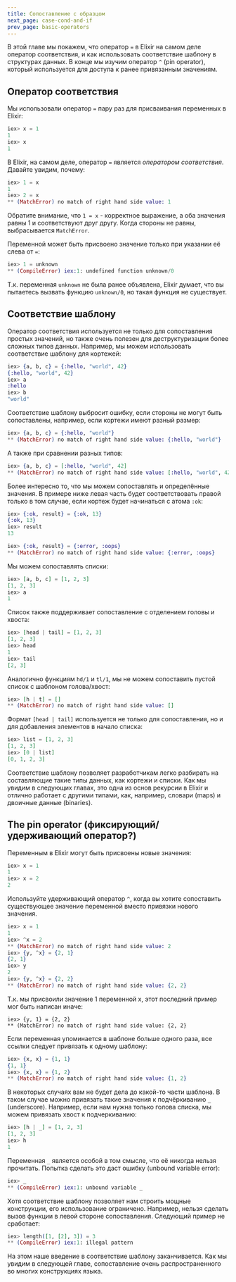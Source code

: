 ```yaml
---
title: Сопоставление с образцом
next_page: case-cond-and-if
prev_page: basic-operators
---
```


В этой главе мы покажем, что оператор `=` в Elixir на самом деле оператор соответствия, и как использовать соответствие шаблону в структурах данных. В конце мы изучим оператор `^` (pin operator), который используется для доступа к ранее привязанным значениям.

## Оператор соответствия

Мы использовали оператор `=` пару раз для присваивания переменных в Elixir:

```elixir
iex> x = 1
1
iex> x
1
```

В Elixir, на самом деле, оператор `=` является *оператором соответствия*. Давайте увидим, почему:

```elixir
iex> 1 = x
1
iex> 2 = x
** (MatchError) no match of right hand side value: 1
```

Обратите внимание, что `1 = x` - корректное выражение, а оба значения равны 1 и соответствуют друг другу. Когда стороны не равны, выбрасывается `MatchError`.

Переменной может быть присвоено значение только при указании её слева от `=`:

```elixir
iex> 1 = unknown
** (CompileError) iex:1: undefined function unknown/0
```

Т.к. переменная `unknown` не была ранее объявлена, Elixir думает, что вы пытаетесь вызвать функцию `unknown/0`, но такая функция не существует.

## Соответствие шаблону

Оператор соответствия используется не только для сопоставления простых значений, но также очень полезен для деструктуризации более сложных типов данных. Например, мы можем использовать соответствие шаблону для кортежей:

```elixir
iex> {a, b, c} = {:hello, "world", 42}
{:hello, "world", 42}
iex> a
:hello
iex> b
"world"
```

Соответствие шаблону выбросит ошибку, если стороны не могут быть сопоставлены, например, если кортежи имеют разный размер:

```elixir
iex> {a, b, c} = {:hello, "world"}
** (MatchError) no match of right hand side value: {:hello, "world"}
```

А также при сравнении разных типов:

```elixir
iex> {a, b, c} = [:hello, "world", 42]
** (MatchError) no match of right hand side value: [:hello, "world", 42]
```

Более интересно то, что мы можем сопоставлять и определённые значения. В примере ниже левая часть будет соответствовать правой только в том случае, если кортеж будет начинаться с атома `:ok`:

```elixir
iex> {:ok, result} = {:ok, 13}
{:ok, 13}
iex> result
13

iex> {:ok, result} = {:error, :oops}
** (MatchError) no match of right hand side value: {:error, :oops}
```

Мы можем сопоставлять списки:

```elixir
iex> [a, b, c] = [1, 2, 3]
[1, 2, 3]
iex> a
1
```

Список также поддерживает сопоставление с отделением головы и хвоста:

```elixir
iex> [head | tail] = [1, 2, 3]
[1, 2, 3]
iex> head
1
iex> tail
[2, 3]
```

Аналогично функциям `hd/1` и `tl/1`, мы не можем сопоставить пустой список с шаблоном голова/хвост:

```elixir
iex> [h | t] = []
** (MatchError) no match of right hand side value: []
```

Формат `[head | tail]` используется не только для сопоставления, но и для добавления элементов в начало списка:

```elixir
iex> list = [1, 2, 3]
[1, 2, 3]
iex> [0 | list]
[0, 1, 2, 3]
```

Соответствие шаблону позволяет разработчикам легко разбирать на составляющие такие типы данных, как кортежи и списки. Как мы увидим в следующих главах, это одна из основ рекурсии в Elixir и отлично работает с другими типами, как, например, словари (maps) и двоичные данные (binaries).

## The pin operator (фиксирующий/удерживающий оператор?)

Переменным в Elixir могут быть присвоены новые значения:

```elixir
iex> x = 1
1
iex> x = 2
2
```

Используйте удерживающий оператор `^`, когда вы хотите сопоставить существующее значение переменной вместо привязки нового значения.

```elixir
iex> x = 1
1
iex> ^x = 2
** (MatchError) no match of right hand side value: 2
iex> {y, ^x} = {2, 1}
{2, 1}
iex> y
2
iex> {y, ^x} = {2, 2}
** (MatchError) no match of right hand side value: {2, 2}
```

Т.к. мы присвоили значение 1 переменной x, этот последний пример мог быть написан иначе:

```
iex> {y, 1} = {2, 2}
** (MatchError) no match of right hand side value: {2, 2}
```

Если переменная упоминается в шаблоне больше одного раза, все ссылки следует привязать к одному шаблону:

```elixir
iex> {x, x} = {1, 1}
{1, 1}
iex> {x, x} = {1, 2}
** (MatchError) no match of right hand side value: {1, 2}
```

В некоторых случаях вам не будет дела до какой-то части шаблона. В таком случае можно привязать такие значения к подчёркиванию `_` (underscore). Например, если нам нужна только голова списка,  мы можем привязать хвост к подчеркиванию:

```elixir
iex> [h | _] = [1, 2, 3]
[1, 2, 3]
iex> h
1
```

Переменная `_` является особой в том смысле, что её никогда нельзя прочитать. Попытка сделать это даст ошибку (unbound variable error):

```elixir
iex> _
** (CompileError) iex:1: unbound variable _
```

Хотя соответствие шаблону позволяет нам строить мощные конструкции, его использование ограничено. Например, нельзя сделать вызов функции в левой стороне сопоставления. Следующий пример не сработает:

```elixir
iex> length([1, [2], 3]) = 3
** (CompileError) iex:1: illegal pattern
```

На этом наше введение в соответствие шаблону заканчивается. Как мы увидим в следующей главе, сопоставление очень распространенного во многих конструкциях языка.
